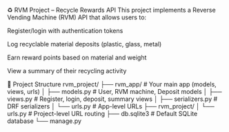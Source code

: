 ♻️ RVM Project – Recycle Rewards API
This project implements a Reverse Vending Machine (RVM) API that allows users to:

Register/login with authentication tokens

Log recyclable material deposits (plastic, glass, metal)

Earn reward points based on material and weight

View a summary of their recycling activity

📁 Project Structure
rvm_project/
├── rvm_app/              # Your main app (models, views, urls)
│   ├── models.py         # User, RVM machine, Deposit models
│   ├── views.py          # Register, login, deposit, summary views
│   ├── serializers.py    # DRF serializers
│   └── urls.py           # App-level URLs
├── rvm_project/
│   └── urls.py           # Project-level URL routing
├── db.sqlite3            # Default SQLite database
└── manage.py
